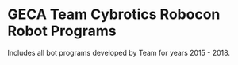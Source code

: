 # GECA Team Cybrotics Robocon Robot Programs

Includes all bot programs developed by Team for years 2015 - 2018.